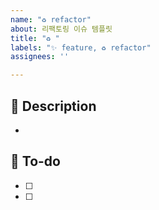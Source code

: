 ```yaml
---
name: "♻️ refactor"
about: 리팩토링 이슈 템플릿
title: "♻️ "
labels: "✨ feature, ♻️ refactor"
assignees: ''

---
```


## 📌 Description
- 

## 📝 To-do
- [ ] 
- [ ]
